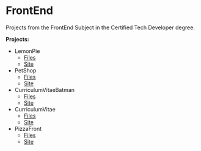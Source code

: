 # FrontEnd
Projects from the FrontEnd Subject in the Certified Tech Developer degree.

**Projects:**
* LemonPie
  * [Files](https://github.com/Nick07242000/FrontEnd/tree/main/LemonPie)
  * [Site](https://nick07242000.github.io/FrontEnd/LemonPie/)
* PetShop
  * [Files](https://github.com/Nick07242000/FrontEnd/tree/main/PetShop)
  * [Site](https://nick07242000.github.io/FrontEnd/PetShop/)
* CurriculumVitaeBatman
  * [Files](https://github.com/Nick07242000/FrontEnd/tree/main/CurriculumVitaeBatman)
  * [Site](https://nick07242000.github.io/FrontEnd/CurriculumVitaeBatman/)
* CurriculumVitae
  * [Files](https://github.com/Nick07242000/FrontEnd/tree/main/CurriculumVitae)
  * [Site](https://nick07242000.github.io/FrontEnd/CurriculumVitae/)
* PizzaFront
  * [Files](https://github.com/Nick07242000/FrontEnd/tree/main/PizzaFront)
  * [Site](https://nick07242000.github.io/FrontEnd/PizzaFront/)